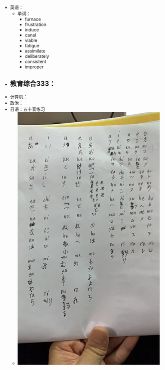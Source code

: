 - 英语：
	- 单词：
		- furnace
		- frustration
		- induce
		- canal
		- viable
		- fatigue
		- assimilate
		- deliberately
		- consistent
		- improper
- 教育综合333：
	-
- 计算机：
- 政治：
- 日语：五十音练习
	- ![d853cb91bab2472b87403d9aec7affd.jpg](../assets/d853cb91bab2472b87403d9aec7affd_1644063755320_0.jpg)